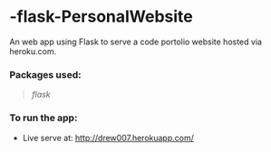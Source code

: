 # -flask-PersonalWebsite

An web app using Flask to serve a code portolio website hosted via heroku.com.

### Packages used:
> *flask*

### To run the app: 
* Live serve at: http://drew007.herokuapp.com/

